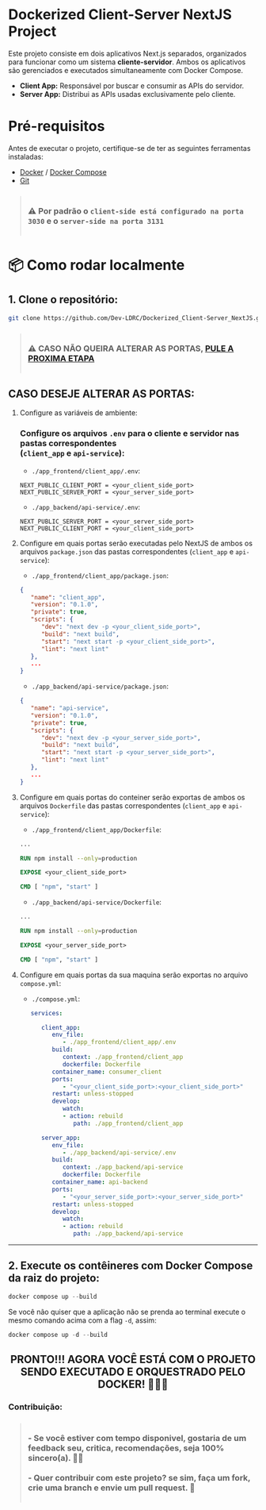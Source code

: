 # Dockerized Client-Server NextJS Project

Este projeto consiste em dois aplicativos Next.js separados, organizados para funcionar como um sistema **cliente-servidor**. Ambos os aplicativos são gerenciados e executados simultaneamente com Docker Compose.

- **Client App:** Responsável por buscar e consumir as APIs do servidor.
- **Server App:** Distribui as APIs usadas exclusivamente pelo cliente.

# Pré-requisitos

Antes de executar o projeto, certifique-se de ter as seguintes ferramentas instaladas:

- [Docker](https://www.docker.com/) / [Docker Compose](https://docs.docker.com/compose/)
- [Git](https://git-scm.com/)

> ### <br/> ⚠ Por padrão o `client-side está configurado na porta 3030` e o `server-side na porta 3131` <br/><br/>

# 📦 Como rodar localmente

## 1. Clone o repositório:

   ```bash
   git clone https://github.com/Dev-LDRC/Dockerized_Client-Server_NextJS.git
   ```
> ### <br/> ⚠ CASO NÃO QUEIRA ALTERAR AS PORTAS, [PULE A PROXIMA ETAPA](https://github.com/Dev-LDRC/Dockerized_Client-Server_NextJS?tab=readme-ov-file#2-execute-os-cont%C3%AAineres-com-docker-compose-da-raiz-do-projeto) <br/><br/>

## CASO DESEJE ALTERAR AS PORTAS:

   1. Configure as variáveis de ambiente:

      ### Configure os arquivos `.env` para o cliente e servidor nas pastas correspondentes<br/>(`client_app` e `api-service`):

      - `./app_frontend/client_app/.env`:

      ```JS
      NEXT_PUBLIC_CLIENT_PORT = <your_client_side_port>
      NEXT_PUBLIC_SERVER_PORT = <your_server_side_port>
      ```

      - `./app_backend/api-service/.env`:
      ```JS
      NEXT_PUBLIC_SERVER_PORT = <your_server_side_port>
      NEXT_PUBLIC_CLIENT_PORT = <your_client_side_port>
      ```

   2. Configure em quais portas serão executadas pelo NextJS de ambos os arquivos `package.json` das pastas correspondentes (`client_app` e `api-service`):

      - `./app_frontend/client_app/package.json`:

      ```json
      {
         "name": "client_app",
         "version": "0.1.0",
         "private": true,
         "scripts": {
            "dev": "next dev -p <your_client_side_port>",
            "build": "next build",
            "start": "next start -p <your_client_side_port>",
            "lint": "next lint"
         },
         ...
      }
      ```

      - `./app_backend/api-service/package.json`:
      ```json
      {
         "name": "api-service",
         "version": "0.1.0",
         "private": true,
         "scripts": {
            "dev": "next dev -p <your_server_side_port>",
            "build": "next build",
            "start": "next start -p <your_server_side_port>",
            "lint": "next lint"
         },
         ...
      }
      ```

   3. Configure em quais portas do conteiner serão exportas de ambos os arquivos `Dockerfile` das pastas correspondentes (`client_app` e `api-service`):

      - `./app_frontend/client_app/Dockerfile`:

      ```Dockerfile
      ...

      RUN npm install --only=production

      EXPOSE <your_client_side_port>

      CMD [ "npm", "start" ]
      ```

      - `./app_backend/api-service/Dockerfile`:

      ```Dockerfile
      ...

      RUN npm install --only=production

      EXPOSE <your_server_side_port>

      CMD [ "npm", "start" ]
      ```

   4. Configure em quais portas da sua maquina serão exportas no arquivo `compose.yml`:

      - `./compose.yml`:

      ```yml
         services:

            client_app:
               env_file:
                  - ./app_frontend/client_app/.env
               build:
                  context: ./app_frontend/client_app
                  dockerfile: Dockerfile
               container_name: consumer_client
               ports:
                  - "<your_client_side_port>:<your_client_side_port>"
               restart: unless-stopped
               develop:
                  watch:
                  - action: rebuild
                     path: ./app_frontend/client_app

            server_app:
               env_file:
                  - ./app_backend/api-service/.env
               build:
                  context: ./app_backend/api-service
                  dockerfile: Dockerfile
               container_name: api-backend
               ports:
                  - "<your_server_side_port>:<your_server_side_port>"
               restart: unless-stopped
               develop:
                  watch:
                  - action: rebuild
                     path: ./app_backend/api-service
      ```

---

## 2. Execute os contêineres com Docker Compose da raiz do projeto:

```powershell
docker compose up --build
```

Se você não quiser que a aplicação não se prenda ao terminal execute o mesmo comando acima com a flag ``-d``, assim:

```powershell
docker compose up -d --build
```

<h2 align="center">PRONTO!!! AGORA VOCÊ ESTÁ COM O PROJETO SENDO EXECUTADO E ORQUESTRADO PELO DOCKER! 🤝😎🚀</h2>

### Contribuição:

> ### <br/> - Se você estiver com tempo disponivel, gostaria de um feedback seu, critica, recomendações, seja 100% sincero(a). 🤝😉<br/><br/> - Quer contribuir com este projeto? se sim, faça um fork, crie uma branch e envie um pull request. 👊 <br/><br/>
